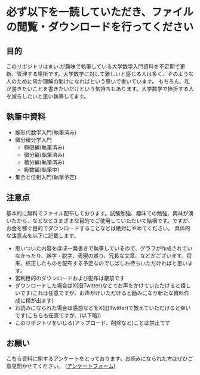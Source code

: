 # 必ず以下を一読していただき、ファイルの閲覧・ダウンロードを行ってください
## 目的
このリポジトリはまい.が趣味で執筆している大学数学入門資料を不定期で更新、管理する場所です。大学数学に対して難しいと感じる人は多く、そのような人のために何か理解の助けになればという思いで書いています。
もちろん、私が書きたいことを書きたいだけという気持ちもあります。大学数学で挫折する人を減らしたいと思い執筆してます。
## 執筆中資料
- 線形代数学入門(執筆済み)
- 微分積分学入門
  - 極限編(執筆済み)
  - 微分編(執筆済み)
  - 積分編(執筆済み)
  - 級数編(執筆中)
- 集合と位相入門(執筆予定)
## 注意点
基本的に無料でファイル配布しております。試験勉強、趣味での勉強、興味が湧いたから、などなどさまざまな目的でご使用していただいて結構です。ですが、お金を稼ぐ目的でダウンロードすることなどは絶対にやめてください。
具体的な注意点を以下に記載します。
- 思いついた内容をほぼ一発書きで執筆しているので、グラフが作成されていなかったり、誤字・脱字、表現の誤り、冗長な文章、などがございます。将来、校正したものを配布する予定なのでしばしお待ちいただければと思います。
- 営利目的のダウンロードおよび配布は厳禁です
- ダウンロードした場合はX(旧Twitter)などでお声をかけていただけると嬉しいです(これは任意ですが、お声がけいただけると励みになり新たな資料作成に精が出ます)
- お読みになられた場合は感想などをX(旧Twitter)で教えていただけると幸いです(こちらも任意ですが、(以下略))
- このリポジトリをいじる(アップロード、削除など)ことは禁止です
## お願い
こちら資料に関するアンケートをとっております。お読みになられた方はぜひご意見聞かせてください。
([アンケートフォーム](https://t.co/IzbQvFY4sx))
